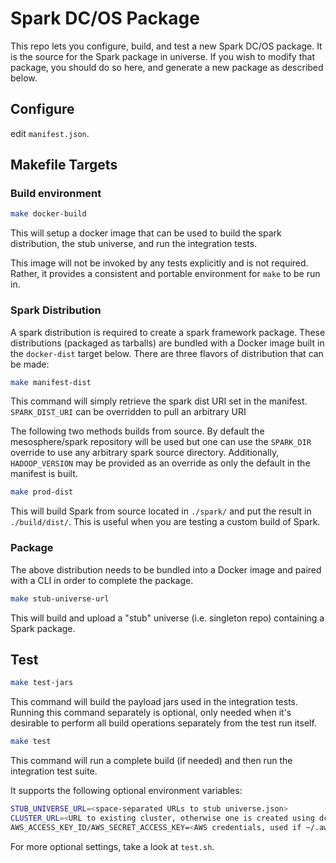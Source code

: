# Spark DC/OS Package

This repo lets you configure, build, and test a new Spark DC/OS package.
It is the source for the Spark package in universe.  If you wish to modify
that package, you should do so here, and generate a new package as
described below.

## Configure

edit `manifest.json`.

## Makefile Targets

### Build environment
```bash
make docker-build
```
This will setup a docker image that can be used to build the spark
distribution, the stub universe, and run the integration tests.

This image will not be invoked by any tests explicitly and is not
required. Rather, it provides a consistent and portable environment for
`make` to be run in.


### Spark Distribution
A spark distribution is required to create a spark framework package.
These distributions (packaged as tarballs) are bundled with a Docker
image built in the `docker-dist` target below.
There are three flavors of distribution that can be made:
```bash
make manifest-dist
```
This command will simply retrieve the spark dist URI set in the manifest.
`SPARK_DIST_URI` can be overridden to pull an arbitrary URI

The following two methods builds from source. By default the mesosphere/spark
repository will be used but one can use the `SPARK_DIR` override to use any
arbitrary spark source directory. Additionally, `HADOOP_VERSION` may be
provided as an override as only the default in the manifest is built.

```bash
make prod-dist
```
This will build Spark from source located in `./spark/` and put the result in `./build/dist/`.
This is useful when you are testing a custom build of Spark.


### Package
The above distribution needs to be bundled into a Docker image and paired with
a CLI in order to complete the package.

```bash
make stub-universe-url
```
This will build and upload a "stub" universe (i.e. singleton repo) containing a Spark package.

## Test

```bash
make test-jars
```
This command will build the payload jars used in the integration tests. Running this command separately is optional, only needed when it's desirable to perform all build operations separately from the test run itself.

```bash
make test
```
This command will run a complete build (if needed) and then run the integration test suite.

It supports the following optional environment variables:
```bash
STUB_UNIVERSE_URL=<space-separated URLs to stub universe.json>
CLUSTER_URL=<URL to existing cluster, otherwise one is created using dcos-launch>
AWS_ACCESS_KEY_ID/AWS_SECRET_ACCESS_KEY=<AWS credentials, used if ~/.aws/credentials doesn't exist>
```
For more optional settings, take a look at `test.sh`.
